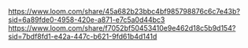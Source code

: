 https://www.loom.com/share/45a682b23bbc4bf985798876c6c7e43b?sid=6a89fde0-4958-420e-a871-e7c5a0d44bc3
https://www.loom.com/share/f7052bf50453410e9e462d18c5b9d154?sid=7bdf8fd1-e42a-447c-b621-9fd61b4d141d

